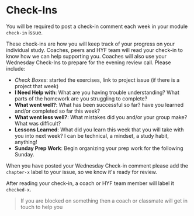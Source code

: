 # Check-Ins

You will be required to post a check-in comment each week in your module `check-in` issue.

These check-ins are how you will keep track of your progress on your individual study. Coaches, peers and HYF team will read your check-in to know how we can help supporting you. Coaches will also use your Wednesday Check-Ins to prepare for the evening review call. Please include:

* _Check Boxes_: started the exercises, link to project issue \(if there is a project that week\)
* **I Need Help with**: What are you having trouble understanding? What parts of the homework are you struggling to complete?
* **What went well?**: What has been successful so far? have you learned and/or completed so far this week?
* **What went less well?**: What mistakes did you and/or your group make? What was difficult?
* **Lessons Learned**: What did you learn this week that you will take with you into next week? I can be technical, a mindset, a study habit, anything!
* **Sunday Prep Work**: Begin organizing your prep work for the following Sunday.

When you have posted your Wednesday Check-in comment please add the `chapter-x` label to your issue, so we know it's ready for review.

After reading your check-in, a coach or HYF team member will label it `checked-x`.

> If you are blocked on something then a coach or classmate will get in touch to help you

